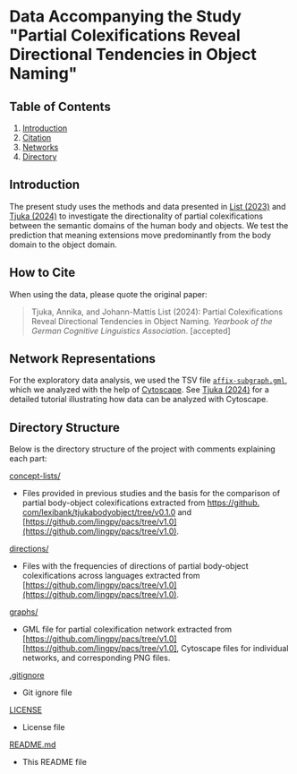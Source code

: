 # Data Accompanying the Study "Partial Colexifications Reveal Directional Tendencies in Object Naming"

## Table of Contents

1. [Introduction](#introduction)
2. [Citation](#how-to-cite)
3. [Networks](#network-representations)
4. [Directory](#directory-structure)

## Introduction

The present study uses the methods and data presented in [List (2023)](https://doi.org/10.3389/fpsyg.2023.1156540) and [Tjuka (2024)](https://doi.org/10.1515/lingty-2023-0032) to investigate the directionality of partial colexifications between the semantic domains of the human body and objects. We test the prediction that meaning extensions move predominantly from the body domain to the object domain.

## How to Cite 

When using the data, please quote the original paper:

> Tjuka, Annika, and Johann-Mattis List (2024): Partial Colexifications Reveal Directional Tendencies in Object Naming. _Yearbook of the German Cognitive Linguistics Association_. [accepted]

## Network Representations

For the exploratory data analysis, we used the TSV file [`affix-subgraph.gml`](graphs/affix-subgraph.gml), which we analyzed with the help of [Cytoscape](https://cytoscape.org). See [Tjuka (2024)](https://doi.org/10.15475/calcip.2024.1.2) for a detailed tutorial illustrating how data can be analyzed with Cytoscape.

## Directory Structure

Below is the directory structure of the project with comments explaining each part:

[concept-lists/](concept-lists/) 
- Files provided in previous studies and the basis for the comparison of partial body-object colexifications extracted from [https://github. com/lexibank/tjukabodyobject/tree/v0.1.0](https://github.com/lexibank/tjukabodyobject/tree/v0.1.0) and [https://github.com/lingpy/pacs/tree/v1.0](https://github.com/lingpy/pacs/tree/v1.0).

[directions/](/directions/) 
- Files with the frequencies of directions of partial body-object colexifications across languages extracted from [https://github.com/lingpy/pacs/tree/v1.0](https://github.com/lingpy/pacs/tree/v1.0).

[graphs/](/graphs/) 
- GML file for partial colexification network extracted from [https://github.com/lingpy/pacs/tree/v1.0][https://github.com/lingpy/pacs/tree/v1.0], Cytoscape files for individual networks, and corresponding PNG files.

[.gitignore](/.gitignore) 
- Git ignore file

[LICENSE](/LICENSE) 
- License file

[README.md](/README.md) 
- This README file
